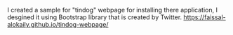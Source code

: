 I created a sample for "tindog" webpage for installing there application, I desgined it using Bootstrap library that is created by Twitter.
https://faissal-alokaily.github.io/tindog-webpage/
